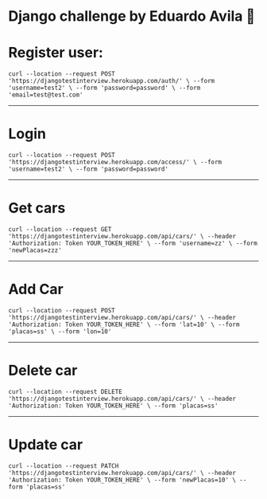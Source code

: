 # Django challenge by Eduardo Avila 🎊

# Register user:
`curl --location --request POST 'https://djangotestinterview.herokuapp.com/auth/' \
--form 'username=test2' \
--form 'password=password' \
--form 'email=test@test.com'`

---
# Login
`curl --location --request POST 'https://djangotestinterview.herokuapp.com/access/' \
--form 'username=test2' \
--form 'password=password'`

---
# Get cars
`curl --location --request GET 'https://djangotestinterview.herokuapp.com/api/cars/' \
--header 'Authorization: Token YOUR_TOKEN_HERE' \
--form 'username=zz' \
--form 'newPlacas=zzz'`

---
# Add Car
`curl --location --request POST 'https://djangotestinterview.herokuapp.com/api/cars/' \
--header 'Authorization: Token YOUR_TOKEN_HERE' \
--form 'lat=10' \
--form 'placas=ss' \
--form 'lon=10'`

---

# Delete car
`curl --location --request DELETE 'https://djangotestinterview.herokuapp.com/api/cars/' \
--header 'Authorization: Token YOUR_TOKEN_HERE' \
--form 'placas=ss'`

---

# Update car
`curl --location --request PATCH 'https://djangotestinterview.herokuapp.com/api/cars/' \
--header 'Authorization: Token YOUR_TOKEN_HERE' \
--form 'newPlacas=10' \
--form 'placas=ss'`